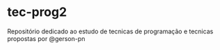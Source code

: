 # tec-prog2
 Repositório dedicado ao estudo de tecnicas de programação e tecnicas propostas por @gerson-pn
